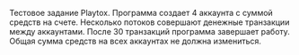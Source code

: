 Тестовое задание Playtox.
Программа создает 4 аккаунта с суммой средств на счете.
Несколько потоков совершают денежные транзакции между аккаунтами.
После 30 транзакций программа завершает работу.
Общая сумма средств на всех аккаунтах не должна измениться.